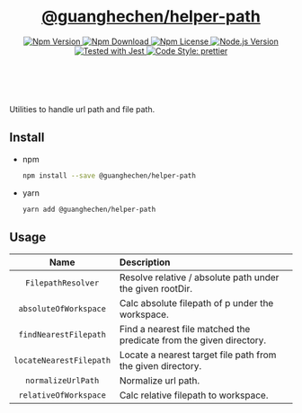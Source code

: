 <header>
  <h1 align="center">
    <a href="https://github.com/guanghechen/node-scaffolds/tree/@guanghechen/helper-path@5.0.1/packages/helper-path#readme">@guanghechen/helper-path</a>
  </h1>
  <div align="center">
    <a href="https://www.npmjs.com/package/@guanghechen/helper-path">
      <img
        alt="Npm Version"
        src="https://img.shields.io/npm/v/@guanghechen/helper-path.svg"
      />
    </a>
    <a href="https://www.npmjs.com/package/@guanghechen/helper-path">
      <img
        alt="Npm Download"
        src="https://img.shields.io/npm/dm/@guanghechen/helper-path.svg"
      />
    </a>
    <a href="https://www.npmjs.com/package/@guanghechen/helper-path">
      <img
        alt="Npm License"
        src="https://img.shields.io/npm/l/@guanghechen/helper-path.svg"
      />
    </a>
    <a href="https://github.com/nodejs/node">
      <img
        alt="Node.js Version"
        src="https://img.shields.io/node/v/@guanghechen/helper-path"
      />
    </a>
    <a href="https://github.com/facebook/jest">
      <img
        alt="Tested with Jest"
        src="https://img.shields.io/badge/tested_with-jest-9c465e.svg"
      />
    </a>
    <a href="https://github.com/prettier/prettier">
      <img
        alt="Code Style: prettier"
        src="https://img.shields.io/badge/code_style-prettier-ff69b4.svg?style=flat-square"
      />
    </a>
  </div>
</header>
<br/>

Utilities to handle url path and file path.


## Install

* npm

  ```bash
  npm install --save @guanghechen/helper-path
  ```

* yarn

  ```bash
  yarn add @guanghechen/helper-path
  ```

## Usage

Name                    | Description
:----------------------:|:----------------------------------------------------------------
`FilepathResolver`      | Resolve relative / absolute path under the given rootDir.
`absoluteOfWorkspace`   | Calc absolute filepath of p under the workspace.
`findNearestFilepath`   | Find a nearest file matched the predicate from the given directory.
`locateNearestFilepath` | Locate a nearest target file path from the given directory.
`normalizeUrlPath`      | Normalize url path.
`relativeOfWorkspace`   | Calc relative filepath to workspace.


[homepage]: https://github.com/guanghechen/node-scaffolds/tree/@guanghechen/helper-path@5.0.1/packages/helper-path#readme
